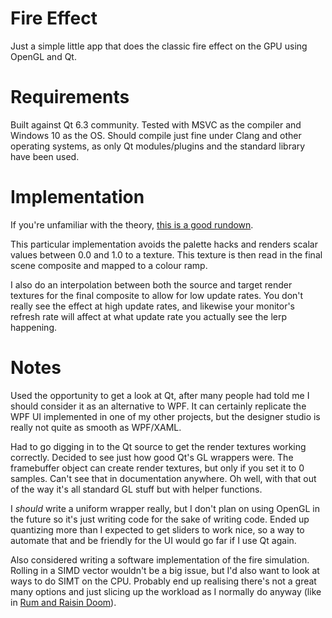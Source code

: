 # Fire Effect

Just a simple little app that does the classic fire effect on the GPU using OpenGL and Qt.

# Requirements

Built against Qt 6.3 community. Tested with MSVC as the compiler and Windows 10 as the OS. Should compile just fine under Clang and other operating systems, as only Qt modules/plugins and the standard library have been used.

# Implementation

If you're unfamiliar with the theory, [this is a good rundown](https://fabiensanglard.net/doom_fire_psx/).

This particular implementation avoids the palette hacks and renders scalar values between 0.0 and 1.0 to a texture. This texture is then read in the final scene composite and mapped to a colour ramp.

I also do an interpolation between both the source and target render textures for the final composite to allow for low update rates. You don't really see the effect at high update rates, and likewise your monitor's refresh rate will affect at what update rate you actually see the lerp happening.

# Notes

Used the opportunity to get a look at Qt, after many people had told me I should consider it as an alternative to WPF. It can certainly replicate the WPF UI implemented in one of my other projects, but the designer studio is really not quite as smooth as WPF/XAML.

Had to go digging in to the Qt source to get the render textures working correctly. Decided to see just how good Qt's GL wrappers were. The framebuffer object can create render textures, but only if you set it to 0 samples. Can't see that in documentation anywhere. Oh well, with that out of the way it's all standard GL stuff but with helper functions.

I _should_ write a uniform wrapper really, but I don't plan on using OpenGL in the future so it's just writing code for the sake of writing code. Ended up quantizing more than I expected to get sliders to work nice, so a way to automate that and be friendly for the UI would go far if I use Qt again.

Also considered writing a software implementation of the fire simulation. Rolling in a SIMD vector wouldn't be a big issue, but I'd also want to look at ways to do SIMT on the CPU. Probably end up realising there's not a great many options and just slicing up the workload as I normally do anyway (like in [Rum and Raisin Doom](https://github.com/GooberMan/rum-and-raisin-doom/)).
